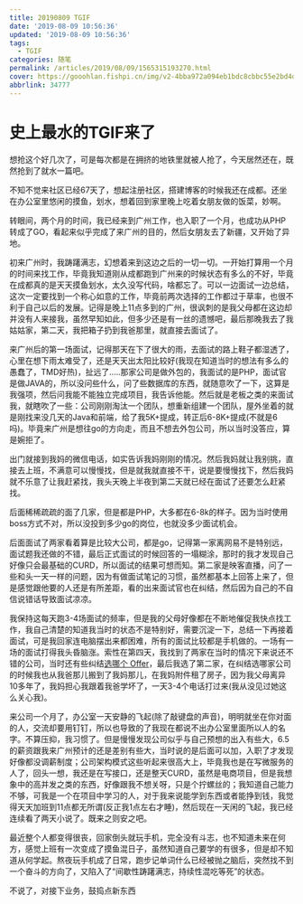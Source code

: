 ```yaml
---
title: 20190809 TGIF
date: '2019-08-09 10:56:36'
updated: '2019-08-09 10:56:36'
tags:
  - TGIF
categories: 随笔
permalink: /articles/2019/08/09/1565315193270.html
cover: https://gooohlan.fishpi.cn/img/v2-4bba972a094eb1bdc8cbbc55e2bd4ddf_1440w.jpg
abbrlink: 34777
---
```

# 史上最水的TGIF来了

想抢这个好几次了，可是每次都是在拥挤的地铁里就被人抢了，今天居然还在，既然抢到了就水一篇吧。

不知不觉来社区已经67天了，想起注册社区，搭建博客的时候我还在成都。还坐在办公室里悠闲的摸鱼，划水，想着回到家里晚上吃着女朋友做的饭菜，妙啊。

转眼间，两个月的时间，我已经来到广州工作，也入职了一个月，也成功从PHP转成了GO，看起来似乎完成了来广州的目的，然后女朋友去了新疆，又开始了异地。

初来广州时，我踌躇满志，幻想着来到这边之后的一切一切。一开始打算用一个月的时间来找工作，毕竟我知道刚从成都跑到广州来的时候状态有多么的不好，毕竟在成都真的是天天摸鱼划水，太久没写代码，啥都忘了。可以一边面试一边总结，这次一定要找到一个称心如意的工作，毕竟前两次选择的工作都过于草率，也很不利于自己以后的发展。记得是晚上11点多到的广州，很讽刺的是我父母都在这边却并没有人来接我，虽然早知如此，但多少还是有一丝的遗憾吧，最后那晚我去了我姑姑家，第二天，我把箱子扔到我爸那里，就直接去面试了。

来广州后的第一场面试，记得那天在下了很大的雨，去面试的路上鞋子都湿透了，心里在想下雨太难受了，还是天天出太阳比较好(我现在知道当时的想法有多么的愚蠢了，TMD好热)，扯远了.....那家公司是做外包的，我面试的是PHP，面试官是做JAVA的，所以没问些什么，问了些数据库的东西，就随意吹了一下，这算是我强项，然后问我能不能独立完成项目，我告诉他能。然后就是老板之类的来面试我，就瞎吹了一些：公司刚刚淘汰一个团队，想重新组建一个团队，屋外坐着的就是刚找来没几天的Java和前端，给了我5K+提成，转正后6-8K+提成(不就是6吗)。毕竟来广州是想往go的方向走，而且不想去外包公司，所以当时没答应，算是婉拒了。

出门就接到我妈的微信电话，如实告诉我妈刚刚的情况。然后我妈就让我别挑，直接去上班，不满意可以慢慢找，但是就我就直接不干，说是要慢慢找下，然后我妈就不乐意了让我赶紧找，我头天晚上半夜到第二天就已经在面试了还要怎么赶紧找。

后面稀稀疏疏的面了几家，但是都是PHP，大多都在6-8k的样子。因为当时使用boss方式不对，所以没投到多少go的岗位，也就没多少面试机会。

后面面试了两家看着算是比较大公司，都是go，记得第一家离网易不是特别远，面试题我还做的不错，最后正式面试的时候回答的一塌糊涂，那时的我才发现自己好像只会最基础的CURD，所以面试的结果可想而知。第二家是映客直播，问了一些和头一天一样的问题，因为有做面试笔记的习惯，虽然都基本上回答上来了，但是感觉跟他要的人还是有所差距，看的出来面试官也在纠结，然后因为自己的不自信说错话导致面试凉凉。

我保持这每天跑3-4场面试的频率，但是我的父母好像都在不断地催促我快点找工作，我自己清楚的知道我当时的状态不是特别好，需要沉淀一下，总结一下再接着面试，可是我回家连电脑摆出来都困难，所有的面试比较都是手机做的。一场有一场的面试打得我头昏脑涨。索性在第四天，我找到了两家在当时的情况下来说还不错的公司，当时还有些纠结[选哪个 Offer](https://hacpai.com/article/1561715541829)，最后我选了第二家，在纠结选哪家公司的时候我也从我爸那儿搬到了我妈那儿，在我妈附件租了房子，因为我父母离异10多年了，我妈担心我跟着我爸学坏了，一天3-4个电话打过来(我从没见过她这么关心我)。

来公司一个月了，办公室一天安静的飞起(除了敲键盘的声音)，明明就坐在你对面的人，交流却要用钉钉，所以也导致的了我现在都说不出办公室里面所以人的名字。不算压抑，我习惯了。但是慢慢发现公司似乎与自己预想的出入有些大，6.5的薪资跟我来广州预计的还是差别有些大，当时说的是后面可以加，入职了才发现好像都没调薪制度；公司架构模式这些听起来很高大上，毕竟我也是在写微服务的人了，回头一想，我还是在写接口，还是整天CURD，虽然是电商项目，但是我想象中的高并发之类的东西，好像跟我不想关呀，只是个拧螺丝的；我知道自己能力不够，可我是一个在项目中学习的人，对于我来说能学到东西或者能挣到钱，我觉得天天加班到11点都无所谓(反正我1点左右才睡)，然后现在一天闲的飞起，我已经连续看了两天小说了。既来之则安之吧。

最近整个人都变得很丧，回家倒头就玩手机，完全没有斗志，也不知道未来在何方，感觉上班有一次变成了摸鱼混日子，虽然知道自己要学的有很多，但是却不知道从何学起。熬夜玩手机成了日常，跑步记单词什么已经被抛之脑后，突然找不到一个奋斗的方向了，又陷入了“间歇性踌躇满志，持续性混吃等死”的状态。

不说了，对接下业务，鼓捣点新东西

